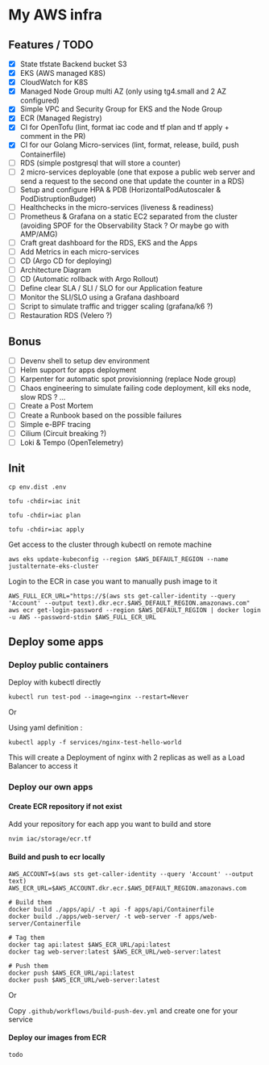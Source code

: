 # My AWS infra

## Features / TODO

- [x] State tfstate Backend bucket S3
- [x] EKS (AWS managed K8S)
- [x] CloudWatch for K8S
- [x] Managed Node Group multi AZ (only using tg4.small and 2 AZ configured)
- [x] Simple VPC and Security Group for EKS and the Node Group
- [x] ECR (Managed Registry)
- [x] CI for OpenTofu (lint, format iac code and tf plan and tf apply + comment in the PR)
- [x] CI for our Golang Micro-services (lint, format, release, build, push Containerfile)
- [ ] RDS (simple postgresql that will store a counter)
- [ ] 2 micro-services deployable (one that expose a public web server and send a request to the second one that update the counter in a RDS)
- [ ] Setup and configure HPA & PDB (HorizontalPodAutoscaler & PodDistruptionBudget)
- [ ] Healthchecks in the micro-services (liveness & readiness)
- [ ] Prometheus & Grafana on a static EC2 separated from the cluster (avoiding SPOF for the Observability Stack ? Or maybe go with AMP/AMG)
- [ ] Craft great dashboard for the RDS, EKS and the Apps
- [ ] Add Metrics in each micro-services
- [ ] CD (Argo CD for deploying)
- [ ] Architecture Diagram
- [ ] CD (Automatic rollback with Argo Rollout)
- [ ] Define clear SLA / SLI / SLO for our Application feature
- [ ] Monitor the SLI/SLO using a Grafana dashboard
- [ ] Script to simulate traffic and trigger scaling (grafana/k6 ?)
- [ ] Restauration RDS (Velero ?)

## Bonus

- [ ] Devenv shell to setup dev environment
- [ ] Helm support for apps deployment
- [ ] Karpenter for automatic spot provisionning (replace Node group)
- [ ] Chaos engineering to simulate failing code deployment, kill eks node, slow RDS ? ...
- [ ] Create a Post Mortem
- [ ] Create a Runbook based on the possible failures
- [ ] Simple e-BPF tracing
- [ ] Cilium (Circuit breaking ?) 
- [ ] Loki & Tempo (OpenTelemetry)

## Init

```
cp env.dist .env
```

```
tofu -chdir=iac init

tofu -chdir=iac plan 

tofu -chdir=iac apply
```

Get access to the cluster through kubectl on remote machine
```
aws eks update-kubeconfig --region $AWS_DEFAULT_REGION --name justalternate-eks-cluster 
```

Login to the ECR in case you want to manually push image to it
```
AWS_FULL_ECR_URL="https://$(aws sts get-caller-identity --query 'Account' --output text).dkr.ecr.$AWS_DEFAULT_REGION.amazonaws.com"
aws ecr get-login-password --region $AWS_DEFAULT_REGION | docker login -u AWS --password-stdin $AWS_FULL_ECR_URL
```

## Deploy some apps

### Deploy public containers

Deploy with kubectl directly
```
kubectl run test-pod --image=nginx --restart=Never
```

Or 

Using yaml definition :

```
kubectl apply -f services/nginx-test-hello-world
```
This will create a Deployment of nginx with 2 replicas as well as a Load Balancer to access it

### Deploy our own apps

#### Create ECR repository if not exist

Add your repository for each app you want to build and store
```
nvim iac/storage/ecr.tf
```

#### Build and push to ecr locally

```
AWS_ACCOUNT=$(aws sts get-caller-identity --query 'Account' --output text)
AWS_ECR_URL=$AWS_ACCOUNT.dkr.ecr.$AWS_DEFAULT_REGION.amazonaws.com
```

```
# Build them
docker build ./apps/api/ -t api -f apps/api/Containerfile
docker build ./apps/web-server/ -t web-server -f apps/web-server/Containerfile
```

```
# Tag them
docker tag api:latest $AWS_ECR_URL/api:latest
docker tag web-server:latest $AWS_ECR_URL/web-server:latest
```

```
# Push them
docker push $AWS_ECR_URL/api:latest
docker push $AWS_ECR_URL/web-server:latest
```

Or 

Copy `.github/workflows/build-push-dev.yml` and create one for your service

#### Deploy our images from ECR

```
todo
```
